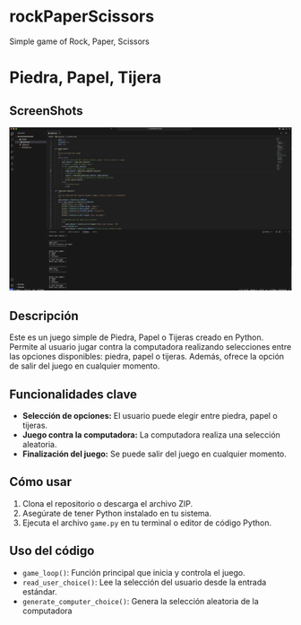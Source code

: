 # rockPaperScissors
Simple game of Rock, Paper, Scissors

# Piedra, Papel, Tijera

## ScreenShots

![Screenshot 1](https://github.com/DanielCazorro/rockPaperScissors/blob/main/RPS1.png)

## Descripción
Este es un juego simple de Piedra, Papel o Tijeras creado en Python. Permite al usuario jugar contra la computadora realizando selecciones entre las opciones disponibles: piedra, papel o tijeras. Además, ofrece la opción de salir del juego en cualquier momento.

## Funcionalidades clave
- **Selección de opciones:** El usuario puede elegir entre piedra, papel o tijeras.
- **Juego contra la computadora:** La computadora realiza una selección aleatoria.
- **Finalización del juego:** Se puede salir del juego en cualquier momento.

## Cómo usar
1. Clona el repositorio o descarga el archivo ZIP.
2. Asegúrate de tener Python instalado en tu sistema.
3. Ejecuta el archivo `game.py` en tu terminal o editor de código Python.

## Uso del código
- `game_loop()`: Función principal que inicia y controla el juego.
- `read_user_choice()`: Lee la selección del usuario desde la entrada estándar.
- `generate_computer_choice()`: Genera la selección aleatoria de la computadora